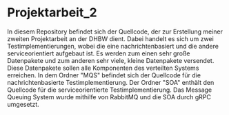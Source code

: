 # Projektarbeit_2

In diesem Repository befindet sich der Quellcode, der zur Erstellung meiner zweiten Projektarbeit an der DHBW dient. Dabei handelt es sich um zwei Testimplementierungen, wobei die eine nachrichtenbasiert und die andere serviceorientiert aufgebaut ist. Es werden zum einen sehr große Datenpakete und zum anderen sehr viele, kleine Datenpakete versendet. Diese Datenpakete sollen alle Komponenten des verteilten Systems erreichen. In dem Ordner "MQS" befindet sich der Quellcode für die nachrichtenbasierte Testimplementierung. Der Ordner "SOA" enthält den Quellcode für die serviceorientierte Testimplementierung. Das Message Queuing System wurde mithilfe von RabbitMQ und die SOA durch gRPC umgesetzt. 
